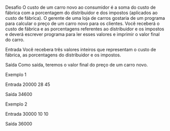 Desafio
O custo de um carro novo ao consumidor é a soma do custo de fábrica com a porcentagem do distribuidor e dos impostos (aplicados ao custo de fábrica). O gerente de uma loja de carros gostaria de um programa para calcular o preço de um carro novo para os clientes. Você receberá o custo de fábrica e as porcentagens referentes ao distribuidor e os impostos e deverá escrever programa para ler esses valores e imprimir o valor final do carro.

Entrada
Você recebera três valores inteiros que representam o custo de fábrica, as porcentagens do distribuidor e os impostos.

Saída
Como saída, teremos o valor final do preço de um carro novo.

Exemplo 1

Entrada	
20000
28
45

Saída
34600
 

Exemplo 2

Entrada
30000
10
10	

Saída
36000

